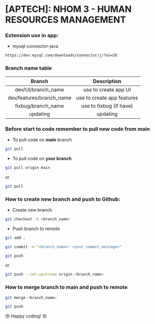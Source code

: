 # [APTECH]: NHOM 3 - HUMAN RESOURCES MANAGEMENT

### Extension use in app:

- mysql-connector-java

`````bash
https://dev.mysql.com/downloads/connector/j/?os=26
`````

### Branch name table

|          Branch          |        Description         |
|:------------------------:|:--------------------------:| 
|    dev/UI/branch_name    |    use to create app UI    |
| dev/features/branch_name | use to create app features |
|    fixbug/branch_name    |  use to fixbug (if have)   |
|         updating         |          updating          |

### Before start to code remember to pull new code from main

- To pull code on <b>main</b> branch

`````bash
git pull
`````

- To pull code on <b>your branch</b>

`````bash
git pull origin main
`````

or

`````bash
git pull
`````

### How to create new branch and push to Github:

- Create new branch

````bash
git checkout -b <branch_name>
````

- Push branch to remote

`````bash
git add .
`````

`````bash
git commit -m "<branch_name>: <your_commit_message>"
`````

`````bash
git push
`````

or

`````bash
git push --set-upstream origin <branch_name>
`````

### How to merge <b>branch</b> to <b>main</b> and push to remote

`````bash
git merge <branch_name>
`````

`````bash
git push
`````

😍 Happy coding! 😍
